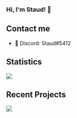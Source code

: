 ### Hi, I'm Staud! 👋

## Contact me
- 💬 Discord: Staud#5412

## Statistics

<img src="https://github-readme-stats.vercel.app/api?username=staudlol&count_private=true&show_icons&theme=tokyonight">

## Recent Projects

<img src="https://github-readme-stats.vercel.app/api/pin/?username=staudlol&repo=pickaxes">
